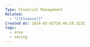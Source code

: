```yaml
---
Type: Financial Management
Related:
  - "[[Finance]]"
Created At: 2024-05-01T18:46:29.323Z
tags:
  - area
  - saving
---
```

